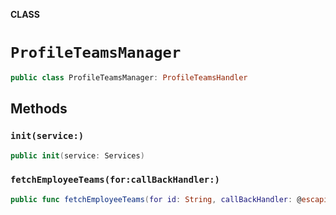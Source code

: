 **CLASS**

# `ProfileTeamsManager`

```swift
public class ProfileTeamsManager: ProfileTeamsHandler
```

## Methods
### `init(service:)`

```swift
public init(service: Services)
```

### `fetchEmployeeTeams(for:callBackHandler:)`

```swift
public func fetchEmployeeTeams(for id: String, callBackHandler: @escaping ([Team], String?) -> Void)
```
